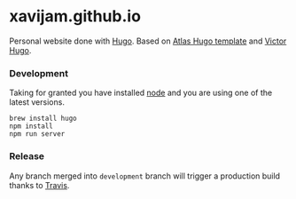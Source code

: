 # xavijam.github.io

Personal website done with [Hugo](http://gohugo.io). Based on [Atlas Hugo template](https://github.com/indigotree/atlas) and [Victor Hugo](https://github.com/netlify/victor-hugo).

### Development

Taking for granted you have installed [node](http://nodejs.org) and you are using one of the latest versions.

```
brew install hugo
npm install
npm run server
```

### Release

Any branch merged into `development` branch will trigger a production build thanks to [Travis](http://travis-ci.org).

